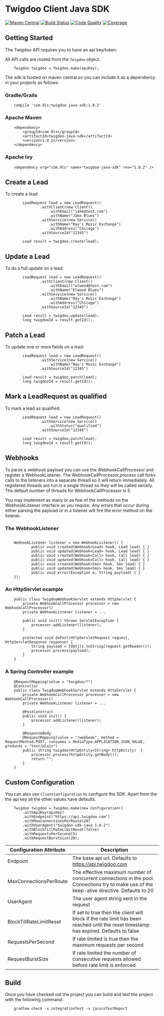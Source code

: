 # Twigdoo Client Java SDK

[![Maven Central](https://maven-badges.herokuapp.com/maven-central/com.9ls/twigdoo-java-sdk/badge.svg)](https://maven-badges.herokuapp.com/maven-central/com.9ls/twigdoo-java-sdk)
[![Build Status](https://api.travis-ci.org/nine-lives/twigdoo-sdk-java.png)](https://travis-ci.org/nine-lives/twigdoo-sdk-java)
[![Code Quality](https://api.codacy.com/project/badge/grade/751e84aa61ac44c0a524dcf144791568)](https://www.codacy.com/app/nine-lives/twigdoo-sdk-java)
[![Coverage](https://api.codacy.com/project/badge/coverage/751e84aa61ac44c0a524dcf144791568)](https://www.codacy.com/app/nine-lives/twigdoo-sdk-java)

## Getting Started

The Twigdoo API requires you to have an api key/token. 

All API calls are routed from the `Twigdoo` object.

```
    Twigdoo twigdoo = Twigdoo.make(apiKey);
```

The sdk is hosted on maven central so you can include it as a dependency 
in your projects as follows:

### Gradle/Grails
```
    compile 'com.9ls:twigdoo-java-sdk:1.0.2'
```

### Apache Maven
```
    <dependency>
        <groupId>com.9ls</groupId>
        <artifactId>twigdoo-java-sdk</artifactId>
        <version>1.0.2</version>
    </dependency>
```

### Apache Ivy
```
    <dependency org="com.9ls" name="twigdoo-java-sdk" rev="1.0.2" />
```

## Create a Lead

To create a lead:

```
        LeadRequest lead = new LeadRequest()
                .withClient(new Client()
                    .withEmail("jake@test.com")
                    .withName("Jake Blues")
                .withService(new Service()
                    .withName("Ray's Music Exchange")
                    .withAddress("Chicago")
                .withSourceId("12345")
        
        Lead result = twigdoo.create(lead);
```

## Update a Lead

To do a full update on a lead:
```
        LeadRequest lead = new LeadRequest()
                .withClient(new Client()
                    .withEmail("elwood@test.com")
                    .withName("Elwood Blues")
                .withService(new Service()
                    .withName("Ray's Music Exchange")
                    .withAddress("Chicago")
                .withSourceId("12345")
        
        Lead result = twigdoo.update(lead);
        long twigdooId = result.getId();
```

## Patch a Lead

To update one or more fields on a lead:
```
        LeadRequest lead = new LeadRequest()
                .withService(new Service()
                    .withName("Ray's Music Exchange")
                .withSourceId("12345")
        
        Lead result = twigdoo.patch(lead);
        long twigdooId = result.getId();
```

## Mark a LeadRequest as qualified

To mark a lead as qualified:
```
        LeadRequest lead = new LeadRequest()
                .withService(new Service()
                    .withStatus("qualified")
                .withSourceId("12345")
        
        Lead result = twigdoo.patch(lead);
        long twigdooId = result.getId();
```

## Webhooks

To parse a webhook payload you can use the WebhookCallProcessor and register a WebhookListener. 
The WebhookCallProcessor.process call forks calls to the listeners into a separate thread so it will return
immediately. All registered threads are run in a single thread so they will be called serially. The default 
number of threads for WebhookCallProcessor is 5.

You may implement as many or as few of the methods on the WebhookListener interface as you require. Any errors
that occur during either parsing the payload or in a listener will fire the error method on the listener.  

### The WebhookListener

```

    WebhookListener listener = new WebhookListener() {
            public void created(Webhook<Lead> hook, Lead lead) { }
            public void updated(Webhook<Lead> hook, Lead lead) { }
            public void created(Webhook<Call> hook, Call lead) { }
            public void updated(Webhook<Call> hook, Call lead) { }
            public void created(Webhook<Sms> hook, Sms lead) { }
            public void updated(Webhook<Sms> hook, Sms lead) { }
            public void error(Exception e, String payload) { }
    });
```

### An HttpServlet example
```
    public class TwigdooWebhookServlet extends HttpServlet {
        private WebhookCallProcessor processor = new WebhookCallProcessor()
        private WebhookListener listener = ...

        public void init() throws ServletException {
            processor.addListener(listener);
        }
    
        protected void doPost(HttpServletRequest request, HttpServletResponse response) {
            String payload = IOUtils.toString(request.getReader());
            processor.process(payload);
        }
    }
``` 

### A Spring Controller example
```
    @RequestMapping(value = "twigdoo/*")
    @Controller
    public class TwigdooWebhookServlet extends HttpServlet {
        private WebhookCallProcessor processor = new WebhookCallProcessor()
        private WebhookListener listener = ...

        @PostConstruct
        public void init() {
            processor.addListener(listener);
        }
    
        @ResponseBody
        @RequestMapping(value = "/webhook", method = RequestMethod.POST, consumes = MediaType.APPLICATION_JSON_VALUE, produces = "text/plain")
        public String twigdoo(HttpEntity<String> httpEntity)  {
            processor.process(httpEntity.getBody());
            return "";
        }
    }
``` 

## Custom Configuration

You can also use `ClientConfiguration` to configure the SDK. Apart
from the the api key all the other values have defaults.

```
    Twigdoo twigdoo = Twigdoo.make(new Configuration()
        .withApiKey(apiKey)
        .withEndpoint("https://api.twigdoo.com")
        .withMaxConnectionsPerRoute(20)
        .withUserAgent("twigdoo-sdk-java 1.0.2")
        .withBlockTillRateLimitReset(false)
        .withRequestsPerSecond(5)
        .withRequestBurstSize(20);
```

| Configuration Attribute | Description |
| ----------------------- | ----------- |
| Endpoint | The base api url. Defaults to https://api.twigdoo.com |
| MaxConnectionsPerRoute | The effective maximum number of concurrent connections in the pool. Connections try to make use of the keep-alive directive. Defaults to 20
| UserAgent | The user agent string sent in the request
| BlockTillRateLimitReset | If set to true then the client will block if the rate limit has been reached until the reset timestamp has expired. Defaults to false
| RequestsPerSecond | If rate limited is true then the maximum requests per second 
| RequestBurstSize | If rate limited the number of consecutive requests allowed before rate limit is enforced 


## Build

Once you have checked out the project you can build and test the project with the following command:

```
    gradlew check -x integrationTest -x jacocoTestReport
```

 